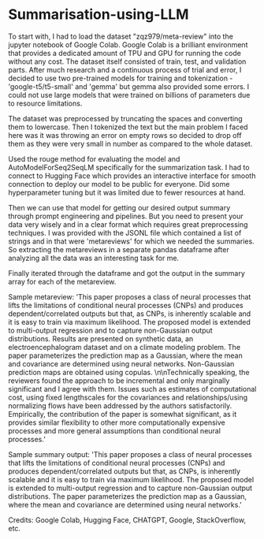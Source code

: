# Summarisation-using-LLM

To start with, I had to load the dataset "zqz979/meta-review" into the jupyter notebook of Google Colab. Google Colab is a brilliant environment that provides a dedicated amount of TPU and GPU for running the code without any cost. The dataset itself consisted of train, test, and validation parts. After much research and a continuous process of trial and error, I decided to use two pre-trained models for training and tokenization - 'google-t5/t5-small' and 'gemma' but gemma also provided some errors. I could not use large models that were trained on billions of parameters due to resource limitations.

The dataset was preprocessed by truncating the spaces and converting them to lowercase. Then I tokenized the text but the main problem I faced here was it was throwing an error on empty rows so decided to drop off them as they were very small in number as compared to the whole dataset. 

Used the rouge method for evaluating the model and AutoModelForSeq2SeqLM specifically for the summarization task. I had to connect to Hugging Face which provides an interactive interface for smooth connection to deploy our model to be public for everyone. Did some hyperparameter tuning but it was limited due to fewer resources at hand. 

Then we can use that model for getting our desired output summary through prompt engineering and pipelines. But you need to present your data very wisely and in a clear format which requires great preprocessing techniques. I was provided with the JSONL file which contained a list of strings and in that were 'metareviews' for which we needed the summaries. So extracting the metareviews in a separate pandas dataframe after analyzing all the data was an interesting task for me. 

Finally iterated through the dataframe and got the output in the summary array for each of the metareview. 

Sample metareview: 'This paper proposes a class of neural processes that lifts the limitations of conditional neural processes (CNPs) and produces dependent/correlated outputs but that, as CNPs, is inherently scalable and it is easy to train via maximum likelihood. The proposed model is extended to multi-output regression and to capture non-Gaussian output distributions. Results are presented on synthetic data, an electroencephalogram dataset and on a climate modeling problem. The paper parameterizes the prediction map as a Gaussian, where the mean and covariance are determined using neural networks. Non-Gaussian prediction maps are obtained using copulas. \n\nTechnically speaking, the reviewers found the approach to be incremental and only marginally significant and I agree with them. Issues such as estimates of computational cost, using fixed lengthscales for the covariances and relationships/using normalizing flows have been addressed by the authors satisfactorily. Empirically, the contribution of the paper is somewhat significant, as it provides similar flexibility to other more computationally expensive processes and more general assumptions than conditional neural processes.'

Sample summary output: 'This paper proposes a class of neural processes that lifts the limitations of conditional neural processes (CNPs) and produces dependent/correlated outputs but that, as CNPs, is inherently scalable and it is easy to train via maximum likelihood. The proposed model is extended to multi-output regression and to capture non-Gaussian output distributions. The paper parameterizes the prediction map as a Gaussian, where the mean and covariance are determined using neural networks.'

Credits: Google Colab, Hugging Face, CHATGPT, Google, StackOverflow, etc.
